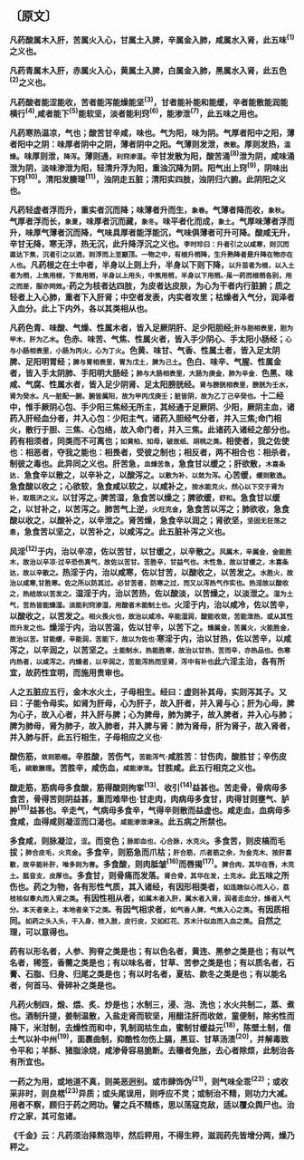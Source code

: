 ## 〔原文〕

**凡药酸属木入肝，苦属火入心，甘属土入脾，辛属金入肺，咸属水入肾，此五味<sup>(1)</sup>之义也。**

**凡药青属木入肝，赤属火入心，黄属土入脾，白属金入肺，黑属水入肾，此五色<sup>(2)</sup>之义也。**

**凡药酸者能涩能收，苦者能泻能燥能坚<sup>(3)</sup>，甘者能补能和能缓，辛者能散能润能横行<sup>(4)</sup>,咸者能下<sup>(5)</sup>能软坚，淡者能利窍<sup>(6)</sup>，能渗泄<sup>(7)</sup>，此五味之用也。**

**凡药寒热温凉，气也；酸苦甘辛咸，味也。气为阳，味为阴。气厚者阳中之阳，薄者阳中之阴：味厚者阴中之阴，薄者阴中之阳。气薄则发泄，<small>表散</small>。厚则发热，<small>温燥</small>。味厚则泄，<small>降泻</small>。薄则通，<small>利窍渗湿</small>。辛甘发散为阳，酸苦涌<sup>(8)</sup>泄为阴，咸味涌泄为阴，淡味渗泄为阳，轻清升浮为阳，重浊沉降为阴。阳气出上窍<sup>(9)</sup>，阴味出下窍<sup>(10)</sup>。清阳发腠理<sup>(11)</sup>，浊阴走五脏；清阳实四肢，浊阴归六腑。此阴阳之义也。**

**凡药轻虚者浮而升，重实者沉而降；味薄者升而生，<small>象春</small>。气薄者降而收，<small>象秋</small>。气厚者浮而长，<small>象夏</small>，味厚者沉而藏，<small>象冬</small>。味平者化而成，<small>象土</small>。气厚味薄者浮而升，味厚气薄者沉而降，气味具厚者能浮能沉，气味俱薄者可升可降。酸咸无升，辛甘无降，寒无浮，热无沉，此升降浮沉之义也。<small>李时珍曰：升者引之以咸寒，则沉而直达下焦，沉者引之以酒，则浮而上至巅顶。一物之中，有根升梢降，生升熟降者是升降在物亦在人也</small>。凡药根之在土中者，半身以上则上升，半身以下则下降，<small>以升苗者为根，以入土者为梢，上焦用根，下焦用梢，半身以上用头，中焦用梢，半身以下用梢。·虽一药而根梢各别，用之而差，服亦罔效</small>。·药之为枝者达四肢，为皮者达皮肤，为心为干者内行脏腑；质之轻者上入心肺，重者下入肝肾；中空者发表，内实者攻里；枯燥者入气分，润泽者入血分。此上下内外，各以其类相从也。**

**凡药色青、味酸、气燥、性属木者，皆入足厥阴肝、足少阳胆经;<small>肝与胆相表里，胆为甲木，肝为乙木</small>。色赤、味苦、气焦、性属火者，皆入手少阴心、手太阳小肠经；<small>心与小肠相表里，小肠为丙火，心为丁火</small>。色黄、味甘、气香、性属土者，皆入足太阴脾、足阳明胃经；<small>脾与胃相表里，胃为戊土，脾为己土</small>。色白、味辛、气腥、性属金者，皆入手太阴肺、手阳明大肠经；<small>肺与大肠相表里，大肠为庚金，肺为辛金．</small>色黑、味咸、气腐、性属水者，皆入足少阴肾、足太阳膀胱经。<small>肾与膀胱相表里，膀胱为壬水，肾为癸水。凡一脏配一腑。腑皆属阳，故为甲丙戊庚壬；脏皆阴，故为乙丁己辛癸也。</small>十二经中，惟手厥阴心包、手少阳三焦经无所主，其经通于足厥阴、少阳，厥阴主血，诸药入肝经血分者，并入心包：少阳主气，诸药入胆经气分者，并入三焦;命门相火，散行于胆、三焦、心包络，故入命门者，并入三焦。此诸药入诸经之部分也。药有相须者，同类而不可离也；<small>如黄柏、知母，破故纸、胡桃之类。</small>相使者，我之佐使也：相恶者，夺我之能也：相畏者，受彼之制也；相反者，两不相合也：相杀者，制彼之毒也。此异同之义也。肝苦急，<small>血燥苦急</small>，急食甘以缓之；肝欲散，<small>木喜条达</small>．急食辛以散之，以辛补之，以酸泻之。<small>以散为补，以敛为泻。</small>心苦缓，<small>缓则散逸</small>。急食酸以收之；心欲软，急食咸以软之，以咸补之，<small>按水能克火，然心以下交于肾为补，取既济之义。</small>以甘泻之。·脾苦湿，急食苦以燥之；脾欲缓，<small>舒和</small>。急食甘以缓之，以甘补之，以苦泻之。肺苦气上逆，<small>火旺克金</small>，急食苦以泻之；肺欲收，急食酸以收之，以酸补之，以辛泄之。肾苦燥，急食辛以润之；肾欲坚，<small>坚固无狂荡之患</small>，急食苦以坚之，以苦补之，以咸泻之。此五脏补泻之义也。**

**风淫<sup>(12)</sup>于内，治以辛凉，佐以苦甘，以甘缓之，以辛散之。<small>风属木，辛属金，金能胜木，故治以辛凉·过辛恐伤真气，故佐以苦甘。苦胜辛，甘益气也。木性急，故以甘缓之，木喜条达，故以辛散之。</small>热淫于内，治以咸寒，佐以甘苦，以酸收之，以苦发之。<small>水胜火，故治以咸寒,甘胜寒。佐之所以防其过。必甘苦者，防寒之过，而又以泻热气作实也。热淫故以酸收之，热结故以苦发之。</small>湿淫于内，治以苦热，佐以酸淡，以苦燥之，以淡泄之。<small>湿为土气，苦热皆能燥湿。淡能利窍渗湿，用酸者木能制土也。</small>火淫于内，治以咸冷，佐以苦辛，以酸收之，以苦发之。<small>相火畏火也，故治以咸冷。辛能湿润，酸能收敛，苦能泄热，或从其性而升发之也。</small>燥淫于内，治以苦温，佐以甘辛，以苦下之。<small>燥属金，苦属火，火能胜金，故治以苦。甘能缓，辛能润，苦能下，故以为佐也·</small>寒淫于内，治以甘热，佐以苦辛，以咸泻之，以辛润之，以苦坚之。<small>土能制水，热能胜寒，故治以甘热，苦而辛，亦热品也。伤寒内热者，以咸泻之。内燥者，以辛润之，苦能泻热而坚肾，泻中有补也</small>此六淫主治，各有所宜，故药性宜明，而施用贵审也。**

**人之五脏应五行，金木水火土，子母相生。经曰：虚则补其母，实则泻其子。又曰：子能令母实。如肾为肝母，心为肝子，故入肝者，并入肾与心；肝为心母，脾为心子，故入心者，并入肝与脾；心为脾母，肺为脾子，故入脾者，并入心与肺；脾为肺母，肾为肺子，故入肺者，并入脾与肾：肺为肾母，肝为肾子，故入肾者，并入肺与肝，此五行相生，子母相应之义也·**

**酸伤筋，<small>敛则筋缩</small>。辛胜酸，苦伤气，<small>苦能泻气</small>·咸胜苦：甘伤肉，酸胜甘；辛伤皮毛，<small>疏散腠理</small>。苦胜辛，咸伤血，<small>咸能渗泄</small>。甘胜咸。此五行相克之义也。**

**酸走筋，筋病毋多食酸，筋得酸则拘挛<sup>(13)</sup>、收引<sup>(14)</sup>益甚也。苦走骨，骨病毋多食苦，骨得苦则阴益甚，重而难举也·甘走肉，肉病毋多食甘，肉得甘则壅气、胪肿<sup>(15)</sup>益甚也。辛走气，气病毋多食辛，气得辛则散而益虚也。咸走血，血病毋多食咸，血得咸则凝涩而口渴也。<small>咸能渗泄津液</small>。此五病之所禁也。**

**多食咸，则脉凝泣，<small>涩</small>。而变色；<small>脉即血也，心合脉，水克火</small>。多食苦，则皮槁而毛拔；<small>肺合皮毛，火克金</small>。多食辛，则筋急而爪枯；<small>肝合筋，爪者筋之余，为金克木、按肝喜散，故辛能补肝，唯多则为害</small>。多食酸，则肉胝皱<sup>(16)</sup>而唇揭<sup>(17)</sup>。<small>脾合肉，其华在唇，木克土。胝音支，皮厚也</small>。多食甘，则骨痛而发落。<small>肾合骨，其华在发，土克水。</small>此五味之所伤也。药之为物，各有形性气质，其入诸经，有因形相类者，<small>如连翘似心而入心，荔枝核似睾丸而入肾之类</small>。有因性相从者，<small>如属木者入肝，属水者入肾，润者走血分，燥者入气分。本天者亲上，本地者亲下之类。</small>有因气相求者，<small>如气香人脾，气焦入心之类</small>。有因质相同。<small>如药之头入头，干入身，枝入肢，皮行皮，又如红花、苏木汁似血而入血之类</small>。自然之理，可以意得也。**

**药有以形名者，人参、狗脊之类是也；有以色名者，黄连、黑参之类是也；有以气名者，稀签，香薷之类是也；有以味名者，甘草、苦参之类是也；有以质名者，石膏、石脂、归身、归尾之类是也；有以时名者，夏枯、款冬之类是也；有以能名者，何首马、骨碎补之类是也。**

**凡药火制四，煅、煨、炙、炒是也；水制三，浸、泡、洗也；水火共制二，蒸、煮也。酒制升提，姜制温散，入盐走肾而软坚，用醋注肝而收敛，童便制，除劣性而降下，米泔制，去燥性而和中，乳制润枯生血，蜜制甘缓益元<sup>(18)</sup>，陈壁土制，借土气以补中州<sup>(19)</sup>，面裹曲制，抑酷性勿伤上膈，黑豆、甘草汤渍<sup>(20)</sup>，并解毒致令平和；羊酥、猪脂涂烧，咸渗骨容易脆断。去穰者免胀，去心者除烦，此制治各有所宜也。**

**一药之为用，或地道不真，则美恶迥别。或市肆饰伪<sup>(21)</sup>，则气味全乖<sup>(22)</sup>；或收采非时，则良楛<sup>(23)</sup>异质；或头尾误用，则呼应不灵；或制治不精，则功力大减。用者不察，顾归于药之罔功。譬之兵不精练，思以荡寇克敌，适以覆众舆尸也。治疗之家，其可忽诸。**

**《千金》云：凡药须治择熬泡毕，然后秤用，不得生秤，滋润药先皆增分两，燥乃秤之。**